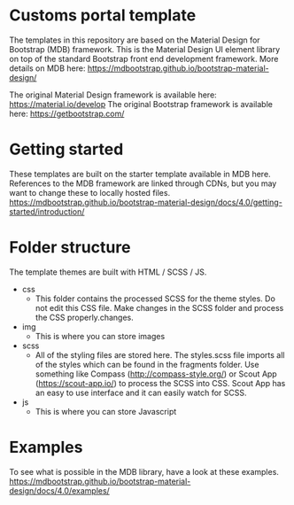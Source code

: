 # Customs portal template

The templates in this repository are based on the Material Design for Bootstrap (MDB) framework. This is the Material Design UI element library on top of the standard Bootstrap front end development framework.
More details on MDB here: https://mdbootstrap.github.io/bootstrap-material-design/

The original Material Design framework is available here:
https://material.io/develop
The original Bootstrap framework is available here: https://getbootstrap.com/


# Getting started
These templates are built on the starter template available in MDB here. References to the MDB framework are linked through CDNs, but you may want to change these to locally hosted files.
https://mdbootstrap.github.io/bootstrap-material-design/docs/4.0/getting-started/introduction/


# Folder structure
The template themes are built with HTML / SCSS / JS.
- css
  - This folder contains the processed SCSS for the theme styles. Do not edit this CSS file. Make changes in the SCSS folder and process the CSS properly.changes.
- img
  - This is where you can store images
- scss
  - All of the styling files are stored here. The styles.scss file imports all of the styles which can be found in the fragments folder. Use something like Compass (http://compass-style.org/) or Scout App (https://scout-app.io/) to process the SCSS into CSS. Scout App has an easy to use interface and it can easily watch for SCSS.
- js
  - This is where you can store Javascript

# Examples
To see what is possible in the MDB library, have a look at these examples.
https://mdbootstrap.github.io/bootstrap-material-design/docs/4.0/examples/
